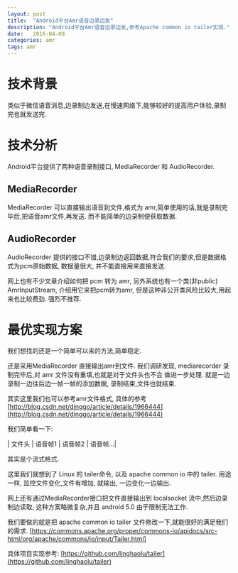 ```yaml
---
layout: post
title:  "Android平台Amr语音边录边发"
description: "Android平台Amr语音边录边发,参考Apache common io tailer实现."
date:   2016-04-09
categories: amr
tags: amr
---
```


# 技术背景 #

类似于微信语音消息,边录制边发送,在慢速网络下,能够较好的提高用户体验,录制完也就发送完.

# 技术分析 #

Android平台提供了两种语音录制接口, MediaRecorder 和 AudioRecorder.

## MediaRecorder ##

MediaRecorder 可以直接输出语音到文件,格式为 amr,简单使用的话,就是录制完毕后,把语音amr文件,再发送. 而不能简单的边录制便获取数据.

## AudioRecorder ##

AudioRecorder 提供的接口不错,边录制边返回数据,符合我们的要求,但是数据格式为pcm原始数据, 数据量很大, 并不能直接用来直接发送.

网上也有不少文章介绍如何把 pcm 转为 amr, 另外系统也有一个类(非public) AmrInputStream, 介绍用它来把pcm转为amr,
但是这种非公开类风险比较大,用起来也比较费劲. 强烈不推荐.


# 最优实现方案 #

我们想找的还是一个简单可以来的方法,简单稳定.

还是采用MediaRecorder 直接输出amr到文件. 我们调研发现, mediarecorder 录制完毕后,对 amr 文件没有重填,也就是对于文件头也不会
做进一步处理. 就是一边录制一边往后边一帧一帧的添加数据, 录制结束,文件也就结束.

其实这里我们也可以参考amr文件格式, 具体的参考[http://blog.csdn.net/dinggo/article/details/1966444](http://blog.csdn.net/dinggo/article/details/1966444)

我们简单看一下:

| 文件头 | 语音帧1 | 语音帧2 | 语音帧...|

其实是个流式格式.

这里我们就想到了 Linux 的 tailer命令, 以及 apache common io 中的 tailer. 用途一样, 监控文件变化,文件有增加, 就输出, 一边变化一边输出.

网上还有通过MediaRecorder接口把文件直接输出到 localsocket 流中,然后边录制边读取, 这种方案略微复杂,并且 android 5.0 由于限制无法工作.

我们要做的就是把 apache common io tailer 文件修改一下,就能很好的满足我们的需求.
[https://commons.apache.org/proper/commons-io/apidocs/src-html/org/apache/commons/io/input/Tailer.html]


具体项目实现参考: [https://github.com/linghaolu/tailer](https://github.com/linghaolu/tailer)